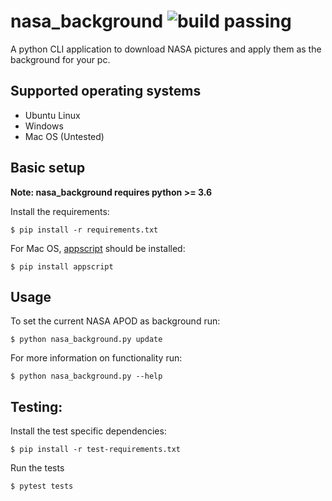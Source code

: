# nasa_background ![build passing](https://travis-ci.com/Thomas9292/nasa-background.svg?branch=master)

A python CLI application to download NASA pictures and apply them as the background for your pc.

## Supported operating systems
 - Ubuntu Linux
 - Windows
 - Mac OS (Untested)


## Basic setup

**Note: nasa_background requires python >= 3.6**

Install the requirements:
```
$ pip install -r requirements.txt
```

For Mac OS, [appscript](https://pypi.org/project/appscript/) should be installed:
```
$ pip install appscript
```

## Usage
To set the current NASA APOD as background run:
```
$ python nasa_background.py update
```

For more information on functionality run:
```
$ python nasa_background.py --help
```

## Testing:
Install the test specific dependencies:
```
$ pip install -r test-requirements.txt
```

Run the tests
```
$ pytest tests
```
